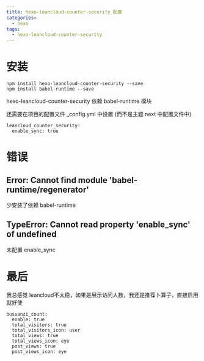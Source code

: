 ```yaml
---
title: hexo-leancloud-counter-security 配置
categories:
  - hexo
tags:
  - hexo-leancloud-counter-security
---
```


# 安装

```
npm install hexo-leancloud-counter-security --save
npm install babel-runtime --save
```
hexo-leancloud-counter-security 依赖 babel-runtime 模块

还需要在项目的配置文件 _config.yml 中设置 (而不是主题 next 中配置文件中)

```
leancloud_counter_security:
  enable_sync: true
```

# 错误
## Error: Cannot find module 'babel-runtime/regenerator'
少安装了依赖 babel-runtime

## TypeError: Cannot read property 'enable_sync' of undefined
未配置 enable_sync


# 最后
我总感觉 leancloud不太稳，如果是展示访问人数，我还是推荐卜算子，直接启用就好使
```
busuanzi_count:
  enable: true
  total_visitors: true
  total_visitors_icon: user
  total_views: true
  total_views_icon: eye
  post_views: true
  post_views_icon: eye
```







